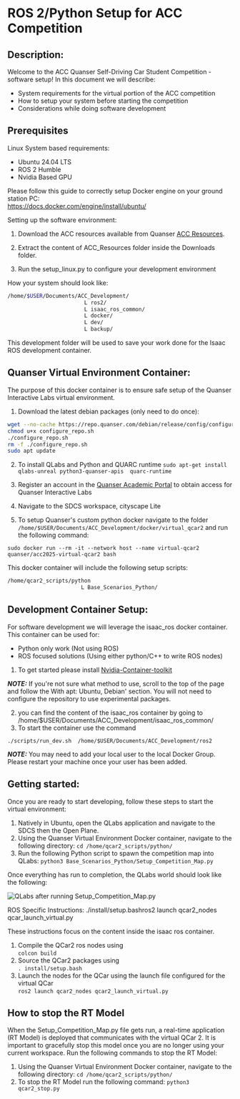 # ROS 2/Python Setup for ACC Competition

## Description: 
Welcome to the ACC Quanser Self-Driving Car Student Competition - software setup!
In this document we will describe:
- System requirements for the virtual portion of the ACC competition
- How to setup your system before starting the competition
- Considerations while doing software development 

## Prerequisites 

Linux System based requirements:

- Ubuntu 24.04 LTS
- ROS 2 Humble 
- Nvidia Based GPU 

Please follow this guide to correctly setup Docker engine on your ground station PC: \
https://docs.docker.com/engine/install/ubuntu/ 

Setting up the software environment: 

1. Download the ACC resources available from Quanser [ACC Resources](https://quanserinc.box.com/s/g2690n3jwbhquwr8uqdz0b45m5wx945z).

2. Extract the content of ACC_Resources folder inside the Downloads folder. 

3. Run the setup_linux.py to configure your development environment

How your system should look like: 
``` bash 
/home/$USER/Documents/ACC_Development/ 
                        L ros2/
                        L isaac_ros_common/
                        L docker/
                        L dev/
                        L backup/
```
This development folder will be used to save your work done for the Isaac ROS development container. 

## Quanser Virtual Environment Container:

The purpose of this docker container is to ensure safe setup of the Quanser Interactive Labs virtual environment. 

1. Download the latest debian packages (only need to do once): 
``` bash 
wget --no-cache https://repo.quanser.com/debian/release/config/configure_repo.sh 
chmod u+x configure_repo.sh
./configure_repo.sh 
rm -f ./configure_repo.sh 
sudo apt update 
```
2. To install QLabs and Python and QUARC runtime 
` sudo apt-get install qlabs-unreal python3-quanser-apis  quarc-runtime ` 

3. Register an account in the [Quanser Academic Portal](https://portal.quanser.com/Accounts/Register) to obtain access for Quanser Interactive Labs

4. Navigate to the SDCS workspace, cityscape Lite   

5. To setup Quanser's custom python docker navigate to the folder `/home/$USER/Documents/ACC_Development/docker/virtual_qcar2` and run the following command: 

 ```sudo docker run --rm -it --network host --name virtual-qcar2 quanser/acc2025-virtual-qcar2 bash  ```

This docker container will include the following setup scripts:
 ``` bash
/home/qcar2_scripts/python 
                        L Base_Scenarios_Python/
```

## Development Container Setup:

For software development we will leverage the isaac_ros docker container. This container can be used for:
- Python only work (Not using ROS)
- ROS focused solutions (Using either python/C++ to write ROS nodes) 

1. To get started please install [Nvidia-Container-toolkit](https://docs.nvidia.com/datacenter/cloud-native/container-toolkit/latest/install-guide.html#configuring-docker) 

**_NOTE:_**  If you're not sure what method to use, scroll to the top of the page and follow the With apt: Ubuntu, Debian' section. You will not need to configure the repository to use experimental packages.

2. you can find the content of the isaac_ros container by going to /home/$USER/Documents/ACC_Development/isaac_ros_common/
3. To start the container use the command 

 ``` ./scripts/run_dev.sh  /home/$USER/Documents/ACC_Development/ros2  ``` 

**_NOTE:_**  You may need to add your local user to the local Docker Group. Please restart your machine once your user has been added. 

    
## Getting started:

Once you are ready to start developing, follow these steps to start the virtual environment:

1. Natively in Ubuntu, open the QLabs application and navigate to the SDCS then the Open Plane.
2. Using the Quanser Virtual Environment Docker container, navigate to the following directory: `cd /home/qcar2_scripts/python/`
3. Run the following Python script to spawn the competition map into QLabs: `python3 Base_Scenarios_Python/Setup_Competition_Map.py`

Once everything has run to completion, the QLabs world should look like the following:

![QLabs after running Setup_Competition_Map.py](https://github.com/quanser/ACC-Competition-2025/blob/main/Software_Setup/HowToStart.png "QLabs after running Setup_Competition_Map.py")

ROS Specific Instructions: ./install/setup.bashros2 launch qcar2_nodes qcar_launch_virtual.py 

These instructions focus on the content inside the isaac ros container. 
1. Compile the QCar2 ros nodes using \
```colcon build``` 
3. Source the QCar2 packages using \
```. install/setup.bash``` 
4. Launch the nodes for the QCar using the launch file configured for the virtual QCar \
 ``` ros2 launch qcar2_nodes qcar2_launch_virtual.py  ```

## How to stop the RT Model

When the Setup_Competition_Map.py file gets run, a real-time application (RT Model) is deployed that communicates with the virtual QCar 2. It is important to gracefully stop this model once you are no longer using your current workspace. Run the following commands to stop the RT Model:

1. Using the Quanser Virtual Environment Docker container, navigate to the following directory: ```cd /home/qcar2_scripts/python/```
2. To stop the RT Model run the following command: ```python3 qcar2_stop.py```

